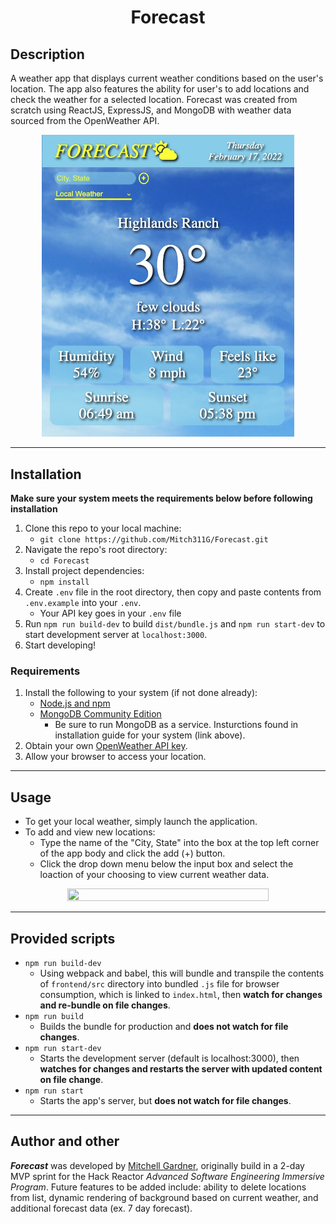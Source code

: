 <h1 align="center">Forecast</h1>

## Description
A weather app that displays current weather conditions based on the user's location. The app also features the ability for user's to add locations and check the weather for a selected location. Forecast was created from scratch using ReactJS, ExpressJS, and MongoDB with weather data sourced from the OpenWeather API.
<p align="center">
<img src="readmeAssets/local_weather.png" width="80%" height="20%">
</p>

---
## Installation
**Make sure your system meets the requirements below before following installation**
1. Clone this repo to your local machine:
    - `git clone https://github.com/Mitch311G/Forecast.git`
2. Navigate the repo's root directory:
    - `cd Forecast`
3. Install project dependencies:
    - `npm install`
4. Create `.env` file in the root directory, then copy and paste contents from `.env.example` into your `.env`.
    - Your API key goes in your `.env` file
5. Run `npm run build-dev` to build `dist/bundle.js` and `npm run start-dev` to start development server at `localhost:3000`.
6. Start developing!

### Requirements
1. Install the following to your system (if not done already):
    - [Node.js and npm](https://nodejs.org/en/download/)
    - [MongoDB Community Edition](https://docs.mongodb.com/manual/installation/)
        - Be sure to run MongoDB as a service. Insturctions found in installation guide for your system (link above).
2. Obtain your own [OpenWeather API key](https://openweathermap.org/api).
3. Allow your browser to access your location.
---
## Usage
- To get your local weather, simply launch the application.
- To add and view new locations:
    - Type the name of the "City, State" into the box at the top left corner of the app body and click the add (+) button.
    - Click the drop down menu below the input box and select the loaction of your choosing to view current weather data.
<p align="center">
<img src="readmeAssets/usage.gif" width="80%" height="20%">
</p>

---
## Provided scripts
- `npm run build-dev`
    - Using webpack and babel, this will bundle and transpile the contents of `frontend/src` directory into bundled `.js` file for browser consumption, which is linked to `index.html`, then **watch for changes and re-bundle on file changes**.
- `npm run build`
    - Builds the bundle for production and **does not watch for file changes**.
- `npm run start-dev`
    - Starts the development server (default is localhost:3000), then **watches for changes and restarts the server with updated content on file change**.
- `npm run start`
    - Starts the app's server, but **does not watch for file changes**.
---
## Author and other
***Forecast*** was developed by [Mitchell Gardner](https://github.com/Mitch311G), originally build in a 2-day MVP sprint for the Hack Reactor *Advanced Software Engineering Immersive Program*. Future features to be added include: ability to delete locations from list, dynamic rendering of background based on current weather, and additional forecast data (ex. 7 day forecast).
